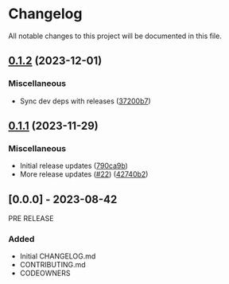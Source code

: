 # Changelog

All notable changes to this project will be documented in this file.

## [0.1.2](https://github.com/defenseunicorns/uds-capability-nexus/compare/v0.1.1...v0.1.2) (2023-12-01)


### Miscellaneous

* Sync dev deps with releases ([37200b7](https://github.com/defenseunicorns/uds-capability-nexus/commit/37200b72f3db792b38421cda1688221d862ac536))

## [0.1.1](https://github.com/defenseunicorns/uds-capability-nexus/compare/v0.1.0...v0.1.1) (2023-11-29)


### Miscellaneous

* Initial release updates ([790ca9b](https://github.com/defenseunicorns/uds-capability-nexus/commit/790ca9b2ea37640c8908faa62741dc85a4b83091))
* More release updates ([#22](https://github.com/defenseunicorns/uds-capability-nexus/issues/22)) ([42740b2](https://github.com/defenseunicorns/uds-capability-nexus/commit/42740b2e00d74d5c74e2cb61f57ef2ce33c2ae5f))

## [0.0.0] - 2023-08-42
PRE RELEASE

### Added
- Initial CHANGELOG.md
- CONTRIBUTING.md
- CODEOWNERS
